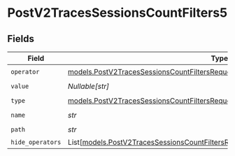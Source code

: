 # PostV2TracesSessionsCountFilters5


## Fields

| Field                                                                                                                                                                    | Type                                                                                                                                                                     | Required                                                                                                                                                                 | Description                                                                                                                                                              |
| ------------------------------------------------------------------------------------------------------------------------------------------------------------------------ | ------------------------------------------------------------------------------------------------------------------------------------------------------------------------ | ------------------------------------------------------------------------------------------------------------------------------------------------------------------------ | ------------------------------------------------------------------------------------------------------------------------------------------------------------------------ |
| `operator`                                                                                                                                                               | [models.PostV2TracesSessionsCountFiltersRequestRequestBodyQuery5Operator](../models/postv2tracessessionscountfiltersrequestrequestbodyquery5operator.md)                 | :heavy_check_mark:                                                                                                                                                       | N/A                                                                                                                                                                      |
| `value`                                                                                                                                                                  | *Nullable[str]*                                                                                                                                                          | :heavy_check_mark:                                                                                                                                                       | N/A                                                                                                                                                                      |
| `type`                                                                                                                                                                   | [models.PostV2TracesSessionsCountFiltersRequestRequestBodyQuery5Type](../models/postv2tracessessionscountfiltersrequestrequestbodyquery5type.md)                         | :heavy_check_mark:                                                                                                                                                       | N/A                                                                                                                                                                      |
| `name`                                                                                                                                                                   | *str*                                                                                                                                                                    | :heavy_check_mark:                                                                                                                                                       | N/A                                                                                                                                                                      |
| `path`                                                                                                                                                                   | *str*                                                                                                                                                                    | :heavy_check_mark:                                                                                                                                                       | N/A                                                                                                                                                                      |
| `hide_operators`                                                                                                                                                         | List[[models.PostV2TracesSessionsCountFiltersRequestRequestBodyQuery5HideOperators](../models/postv2tracessessionscountfiltersrequestrequestbodyquery5hideoperators.md)] | :heavy_minus_sign:                                                                                                                                                       | N/A                                                                                                                                                                      |
